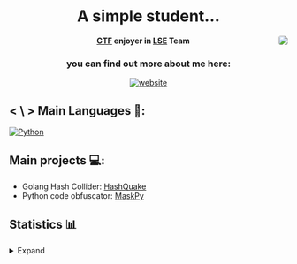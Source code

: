 <h1 align="center">A simple student...  </h1>

<img align='right' style="border-radius: 20%;" src="https://images.weserv.nl/?url=avatars.githubusercontent.com/u/70316327?v=4&h=250&w=250&fit=cover&mask=circle&maxage=7d%22">
<p align="center">
  <b><a href="https://github.com/NeKroFR/Writeups">CTF</a> enjoyer in <a href="https://ctftime.org/team/757/">LSE</a> Team</b>
</p>
<h3 align="center">you can find out more about me here:  </h3>
<!--- web icon color change based by the theme if it's light or dark -->
<p align="center"><a href="https://nekrofr.github.io/"><img src="https://img.shields.io/badge/Website-grey?style=for-the-badge" alt="website" /></a></p>

## < \ > Main Languages 🎯:
<a href="https://docs.python.org/3/"><img src="https://img.shields.io/badge/-Python-yellow?style=for-the-badge&logo=python" alt="Python"/></a>
<a href="https://www.gnu.org/software/gnu-c-manual/"><img src="https://img.shields.io/badge/-00599C?style=for-the-badge&logo=C&logoColor=white" alt=""/></a>

## Main projects 💻:
- Golang Hash Collider: [HashQuake](https://github.com/NeKroFR/HashQuake)
- Python code obfuscator: [MaskPy](https://github.com/NeKroFR/MaskPy)


## Statistics 📊
<details>
<summary>Expand</summary>
<br>
<div align="center">
  
<img align="left" src="https://github-readme-stats.vercel.app/api/top-langs/?username=NeKroFR&langs_count=4&theme=react&hide_border=false&count_private=true&show_icons=true&include_all_commits=true">
<img align="right" src="https://github-readme-stats-eight-theta.vercel.app/api?username=NeKroFR&show_icons=true&theme=react&include_all_commits=true&locale=fr">

</div>
</details>

<!--- todo -->
<!--- web icon color change based by the theme if it's light or dark -->
